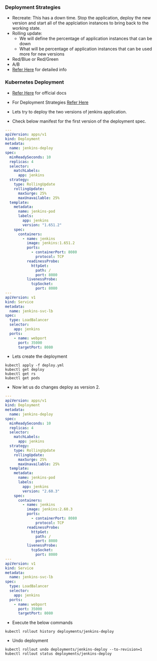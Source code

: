 ### Deployment Strategies
* Recreate: This has a down time. Stop the application, deploy the new version and start all of the applciation instances to bring back to the working state.
* Rolling update:
    * We will define the percentage of application instances that can be down
    * What will be percentage of application instances that can be used more for new versions
* Red/Blue or Red/Green
* A/B
* [Refer Here](https://www.plutora.com/blog/deployment-strategies-6-explained-in-depth) for detailed info

### Kubernetes Deployment
* [Refer Here](https://kubernetes.io/docs/concepts/workloads/controllers/deployment/) for official docs
* For Deployment Strategies [Refer Here](https://kubernetes.io/docs/reference/generated/kubernetes-api/v1.26/#deploymentstrategy-v1-apps)

* Lets try to deploy the two versions of jenkins application.
* Check below manifest for the first version of the deployment spec.

```yml
---
apiVersion: apps/v1
kind: Deployment
metadata:
  name: jenkins-deploy
spec:
  minReadySeconds: 10
  replicas: 4
  selector:
    matchLabels:
      app: jenkins
  strategy:
    type: RollingUpdate
    rollingUpdate:
      maxSurge: 25%
      maxUnavailable: 25%
  template:
    metadata:
      name: jenkins-pod
      labels:
        app: jenkins
        version: "1.651.2"
    spec:
      containers:
        - name: jenkins
          image: jenkins:1.651.2
          ports:
            - containerPort: 8080
              protocol: TCP
          readinessProbe:
            httpGet:
              path: /
              port: 8080
          livenessProbe:
            tcpSocket:
              port: 8080
---
apiVersion: v1
kind: Service
metadata:
  name: jenkins-svc-lb
spec:
  type: LoadBalancer
  selector:
    app: jenkins
  ports:
    - name: webport
      port: 35000
      targetPort: 8080

```

* Lets create the deployment

```
kubectl apply -f deploy.yml
kubectl get deploy
kubectl get rs
kubectl get pods
```
* Now let us do changes deploy as version 2.

```yml
---
apiVersion: apps/v1
kind: Deployment
metadata:
  name: jenkins-deploy
spec:
  minReadySeconds: 10
  replicas: 4
  selector:
    matchLabels:
      app: jenkins
  strategy:
    type: RollingUpdate
    rollingUpdate:
      maxSurge: 25%
      maxUnavailable: 25%
  template:
    metadata:
      name: jenkins-pod
      labels:
        app: jenkins
        version: "2.60.3"
    spec:
      containers:
        - name: jenkins
          image: jenkins:2.60.3
          ports:
            - containerPort: 8080
              protocol: TCP
          readinessProbe:
            httpGet:
              path: /
              port: 8080
          livenessProbe:
            tcpSocket:
              port: 8080
---
apiVersion: v1
kind: Service
metadata:
  name: jenkins-svc-lb
spec:
  type: LoadBalancer
  selector:
    app: jenkins
  ports:
    - name: webport
      port: 35000
      targetPort: 8080
```

* Execute the below commands

```
kubectl rollout history deployments/jenkins-deploy
```
* Undo deployment

```
kubectl rollout undo deployments/jenkins-deploy --to-revision=1
kubectl rollout status deployments/jenkins-deploy
```